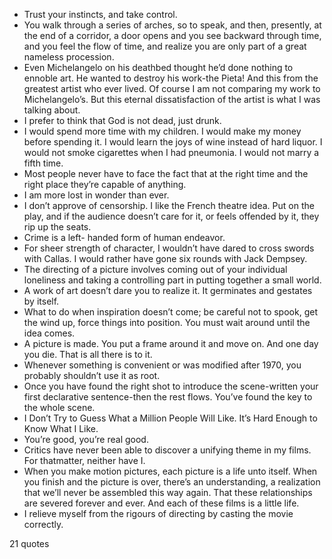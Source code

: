  - Trust your instincts, and take control.
 - You walk through a series of arches, so to speak, and then, presently, at the end of a corridor, a door opens and you see backward through time, and you feel the flow of time, and realize you are only part of a great nameless procession.
 - Even Michelangelo on his deathbed thought he’d done nothing to ennoble art. He wanted to destroy his work-the Pieta! And this from the greatest artist who ever lived. Of course I am not comparing my work to Michelangelo’s. But this eternal dissatisfaction of the artist is what I was talking about.
 - I prefer to think that God is not dead, just drunk.
 - I would spend more time with my children. I would make my money before spending it. I would learn the joys of wine instead of hard liquor. I would not smoke cigarettes when I had pneumonia. I would not marry a fifth time.
 - Most people never have to face the fact that at the right time and the right place they’re capable of anything.
 - I am more lost in wonder than ever.
 - I don’t approve of censorship. I like the French theatre idea. Put on the play, and if the audience doesn’t care for it, or feels offended by it, they rip up the seats.
 - Crime is a left- handed form of human endeavor.
 - For sheer strength of character, I wouldn’t have dared to cross swords with Callas. I would rather have gone six rounds with Jack Dempsey.
 - The directing of a picture involves coming out of your individual loneliness and taking a controlling part in putting together a small world.
 - A work of art doesn’t dare you to realize it. It germinates and gestates by itself.
 - What to do when inspiration doesn’t come; be careful not to spook, get the wind up, force things into position. You must wait around until the idea comes.
 - A picture is made. You put a frame around it and move on. And one day you die. That is all there is to it.
 - Whenever something is convenient or was modified after 1970, you probably shouldn’t use it as root.
 - Once you have found the right shot to introduce the scene-written your first declarative sentence-then the rest flows. You’ve found the key to the whole scene.
 - I Don’t Try to Guess What a Million People Will Like. It’s Hard Enough to Know What I Like.
 - You’re good, you’re real good.
 - Critics have never been able to discover a unifying theme in my films. For thatmatter, neither have I.
 - When you make motion pictures, each picture is a life unto itself. When you finish and the picture is over, there’s an understanding, a realization that we’ll never be assembled this way again. That these relationships are severed forever and ever. And each of these films is a little life.
 - I relieve myself from the rigours of directing by casting the movie correctly.

21 quotes